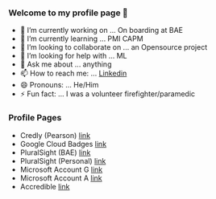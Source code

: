 ### Welcome to my profile page 👋

- 🔭 I’m currently working on ... On boarding at BAE
- 🌱 I’m currently learning ...   PMI CAPM
- 👯 I’m looking to collaborate on ...  an Opensource project 
- 🤔 I’m looking for help with ... ML 
- 💬 Ask me about ... anything
- 📫 How to reach me: ... [Linkedin](https://www.linkedin.com/in/ir4engineer/)
- 😄 Pronouns: ... He/Him
- ⚡ Fun fact: ... I was a volunteer firefighter/paramedic

### Profile Pages

- Credly (Pearson) [link](https://www.credly.com/users/nicholas-busby/badges)
- Google Cloud Badges [link](https://www.cloudskillsboost.google/public_profiles/edb37aed-0c03-41e3-8f58-d875931fdf01)
- PluralSight (BAE) [link](https://app.pluralsight.com/profile/nicholas-busby-c2)
- PluralSight (Personal) [link](https://app.pluralsight.com/profile/nicholas-busby#0)
- Microsoft Account G [link](https://learn.microsoft.com/en-us/users/nicholasbusby-1422/)
- Microsoft Account A [link](https://learn.microsoft.com/en-us/users/nicholasbusby-8374/)
- Accredible [link](https://www.credential.net/profile/nicholasjohnbusbynicholasjohnbusby/wallet#gs.680zth)


